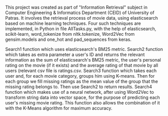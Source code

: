 This project was created as part of "Information Retrieval" subject in Computer Engineering & Informatics Department (CEID) of University of Patras. It involves the retrieval process of movie data, using elasticsearch based on machine learning techniques. Four such techniques are implemented, in Python in file AllTasks.py, with the help of elasticsearch, scikit-learn, word_tokenize from nltk.tokenize, Word2Vec from gensim.models and one_hot and pad_sequences from keras.

Search1 function which uses elasticsearch's BM25 metric.
Search2 function which takes as extra parameter a user's ID and returns the relevant information as the sum of elasticsearch's BM25 metric, the user's personal rating on the movie (if it exists) and the average rating of that movie by all users (relevant csv file is ratings.csv.
Search3 function which takes each user and, for each movie category, groups him using K-means. Then for each group we fill missing ratings as the mean value of the group that the missing rating belongs to. Then use Search2 to return results.
Search4 function which makes use of a neural network, after using Word2Vec to transform string data into vector space, for the purpose of predicting each user's missing movie rating. This function also allows the combination of it with the K-Means algorithm for maximum accuracy.
